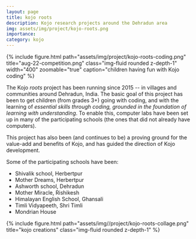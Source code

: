 ```yaml
---
layout: page
title: kojo roots
description: Kojo research projects around the Dehradun area
img: assets/img/project/kojo-roots.png
importance:
category: kojo
---
```


<div class="float-right ml-3 mb-1">
  {% include figure.html path="assets/img/project/kojo-roots-coding.png" title="aug-22-competition.png" class="img-fluid rounded z-depth-1" width="400" zoomable="true" caption="children having fun with Kojo coding" %}
</div>

The Kojo *roots* project has been running since 2015 -- in villages and communities around Dehradun, India. The basic goal of this project has been to get children (from grades 3+) going with coding, and with the learning of *essential skills through coding, grounded in the foundation of learning with understanding*. To enable this, computer labs have been set up in many of the participating schools (the ones that did not already have computers).

This project has also been (and continues to be) a proving ground for the value-add and benefits of Kojo, and has guided the direction of Kojo development.

Some of the participating schools have been:
* Shivalik school, Herbertpur
* Mother Dreams, Herbertpur
* Ashworth school, Dehradun
* Mother Miracle, Rishikesh
* Himalayan English School, Ghansali
* Timli Vidyapeeth, Shri Timli
* Mondrian House

<div class="text-center m-4">
  {% include figure.html path="assets/img//project/kojo-roots-collage.png" title="kojo creations" class="img-fluid rounded z-depth-1" %}
</div>

